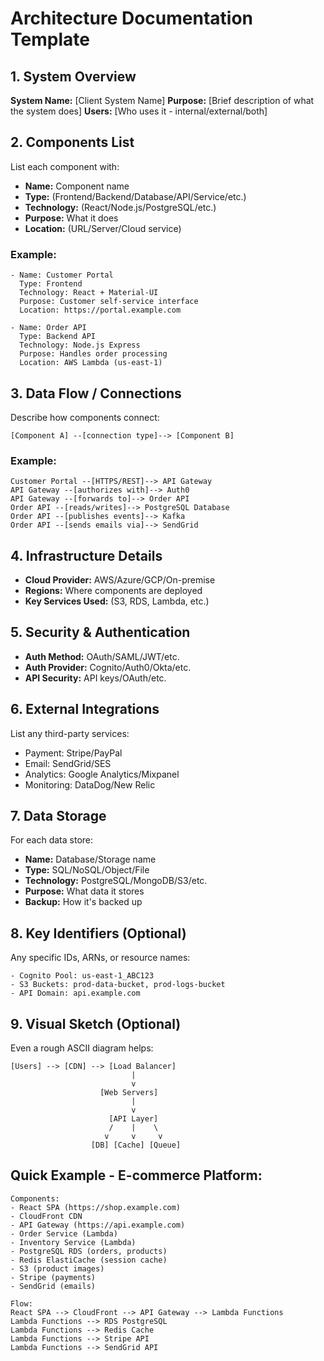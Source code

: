 # Architecture Documentation Template

## 1. System Overview
**System Name:** [Client System Name]
**Purpose:** [Brief description of what the system does]
**Users:** [Who uses it - internal/external/both]

## 2. Components List
List each component with:
- **Name:** Component name
- **Type:** (Frontend/Backend/Database/API/Service/etc.)
- **Technology:** (React/Node.js/PostgreSQL/etc.)
- **Purpose:** What it does
- **Location:** (URL/Server/Cloud service)

### Example:
```
- Name: Customer Portal
  Type: Frontend
  Technology: React + Material-UI
  Purpose: Customer self-service interface
  Location: https://portal.example.com

- Name: Order API
  Type: Backend API
  Technology: Node.js Express
  Purpose: Handles order processing
  Location: AWS Lambda (us-east-1)
```

## 3. Data Flow / Connections
Describe how components connect:
```
[Component A] --[connection type]--> [Component B]
```

### Example:
```
Customer Portal --[HTTPS/REST]--> API Gateway
API Gateway --[authorizes with]--> Auth0
API Gateway --[forwards to]--> Order API
Order API --[reads/writes]--> PostgreSQL Database
Order API --[publishes events]--> Kafka
Order API --[sends emails via]--> SendGrid
```

## 4. Infrastructure Details
- **Cloud Provider:** AWS/Azure/GCP/On-premise
- **Regions:** Where components are deployed
- **Key Services Used:** (S3, RDS, Lambda, etc.)

## 5. Security & Authentication
- **Auth Method:** OAuth/SAML/JWT/etc.
- **Auth Provider:** Cognito/Auth0/Okta/etc.
- **API Security:** API keys/OAuth/etc.

## 6. External Integrations
List any third-party services:
- Payment: Stripe/PayPal
- Email: SendGrid/SES
- Analytics: Google Analytics/Mixpanel
- Monitoring: DataDog/New Relic

## 7. Data Storage
For each data store:
- **Name:** Database/Storage name
- **Type:** SQL/NoSQL/Object/File
- **Technology:** PostgreSQL/MongoDB/S3/etc.
- **Purpose:** What data it stores
- **Backup:** How it's backed up

## 8. Key Identifiers (Optional)
Any specific IDs, ARNs, or resource names:
```
- Cognito Pool: us-east-1_ABC123
- S3 Buckets: prod-data-bucket, prod-logs-bucket
- API Domain: api.example.com
```

## 9. Visual Sketch (Optional)
Even a rough ASCII diagram helps:
```
[Users] --> [CDN] --> [Load Balancer]
                           |
                           v
                    [Web Servers]
                           |
                           v
                      [API Layer]
                      /    |    \
                     v     v     v
                  [DB] [Cache] [Queue]
```

## Quick Example - E-commerce Platform:
```
Components:
- React SPA (https://shop.example.com)
- CloudFront CDN
- API Gateway (https://api.example.com)
- Order Service (Lambda)
- Inventory Service (Lambda)
- PostgreSQL RDS (orders, products)
- Redis ElastiCache (session cache)
- S3 (product images)
- Stripe (payments)
- SendGrid (emails)

Flow:
React SPA --> CloudFront --> API Gateway --> Lambda Functions
Lambda Functions --> RDS PostgreSQL
Lambda Functions --> Redis Cache
Lambda Functions --> Stripe API
Lambda Functions --> SendGrid API
```